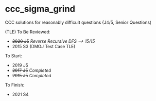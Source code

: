 # ccc_sigma_grind

CCC solutions for reasonably difficult questions {J4/5, Senior Questions)

(TLE) To Be Reviewed:
- ~~2020 J5~~ *Reverse Recursive DFS --> 15/15*
- 2015 S3 (DMOJ Test Case TLE)

To Start:
- 2019 J5
- ~~2017 J5~~ *Completed*
- ~~2015 J5~~ *Completed*

To Finish:
- 2021 S4
